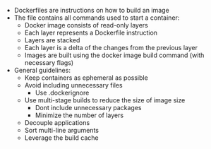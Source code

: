 - Dockerfiles are instructions on how to build an image
- The file contains all commands used to start a container:
    - Docker image consists of read-only layers
    - Each layer represents a Dockerfile instruction
    - Layers are stacked
    - Each layer is a delta of the changes from the previous layer
    - Images are built using the docker image build command (with necessary flags)
- General guidelines:
    - Keep containers as ephemeral as possible
    - Avoid including unnecessary files
        - Use .dockerignore
    - Use multi-stage builds to reduce the size of image size
        - Dont include unnecessary packages
        - Minimize the number of layers
    - Decouple applications
    - Sort multi-line arguments
    - Leverage the build cache
